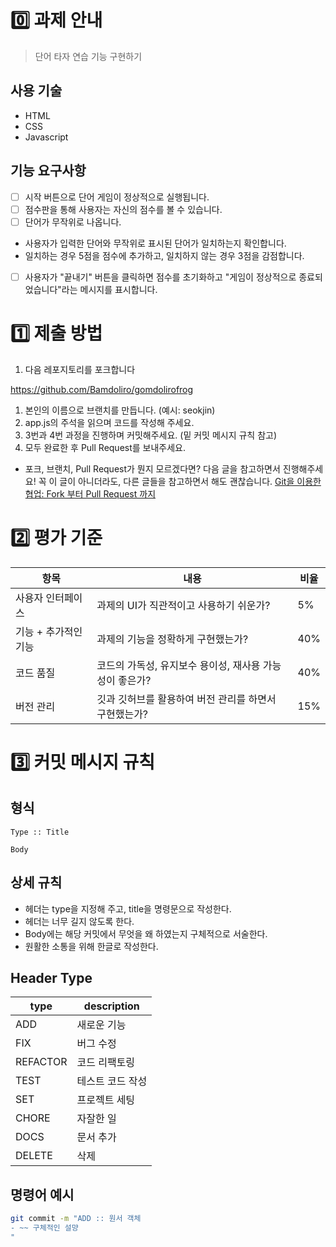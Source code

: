 # 0️⃣ 과제 안내

> 단어 타자 연습 기능 구현하기

## 사용 기술

- HTML
- CSS
- Javascript

## 기능 요구사항

- [ ] 시작 버튼으로 단어 게임이 정상적으로 실행됩니다.
- [ ] 점수판을 통해 사용자는 자신의 점수를 볼 수 있습니다.
- [ ] 단어가 무작위로 나옵니다.
- 사용자가 입력한 단어와 무작위로 표시된 단어가 일치하는지 확인합니다.
- 일치하는 경우 5점을 점수에 추가하고, 일치하지 않는 경우 3점을 감점합니다.
- [ ] 사용자가 "끝내기" 버튼을 클릭하면 점수를 초기화하고 "게임이 정상적으로 종료되었습니다"라는 메시지를 표시합니다.

# 1️⃣ 제출 방법

1. 다음 레포지토리를 포크합니다

https://github.com/Bamdoliro/gomdolirofrog

1. 본인의 이름으로 브랜치를 만듭니다. (예시: seokjin)
2. app.js의 주석을 읽으며 코드를 작성해 주세요.
3. 3번과 4번 과정을 진행하며 커밋해주세요. (밑 커밋 메시지 규칙 참고)
4. 모두 완료한 후 Pull Request를 보내주세요.

- 포크, 브랜치, Pull Request가 뭔지 모르겠다면?
  다음 글을 참고하면서 진행해주세요!
  꼭 이 글이 아니더라도, 다른 글들을 참고하면서 해도 괜찮습니다.
  [Git을 이용한 협업: Fork 부터 Pull Request 까지](https://seungwubaek.github.io/tools/git/contributing_using_pull_request/)

# 2️⃣ 평가 기준

| 항목                 | 내용                                                    | 비율 |
| -------------------- | ------------------------------------------------------- | ---- |
| 사용자 인터페이스    | 과제의 UI가 직관적이고 사용하기 쉬운가?                 | 5%   |
| 기능 + 추가적인 기능 | 과제의 기능을 정확하게 구현했는가?                      | 40%  |
| 코드 품질            | 코드의 가독성, 유지보수 용이성, 재사용 가능성이 좋은가? | 40%  |
| 버전 관리            | 깃과 깃허브를 활용하여 버전 관리를 하면서 구현했는가?   | 15%  |

# 3️⃣ 커밋 메시지 규칙

## 형식

```
Type :: Title

Body
```

## 상세 규칙

- 헤더는 type을 지정해 주고, title을 명령문으로 작성한다.
- 헤더는 너무 길지 않도록 한다.
- Body에는 해당 커밋에서 무엇을 왜 하였는지 구체적으로 서술한다.
- 원활한 소통을 위해 한글로 작성한다.

## Header Type

| type     | description      |
| -------- | ---------------- |
| ADD      | 새로운 기능      |
| FIX      | 버그 수정        |
| REFACTOR | 코드 리팩토링    |
| TEST     | 테스트 코드 작성 |
| SET      | 프로젝트 세팅    |
| CHORE    | 자잘한 일        |
| DOCS     | 문서 추가        |
| DELETE   | 삭제             |

## 명령어 예시

```bash
git commit -m "ADD :: 원서 객체
- ~~ 구체적인 설먕
"
```
